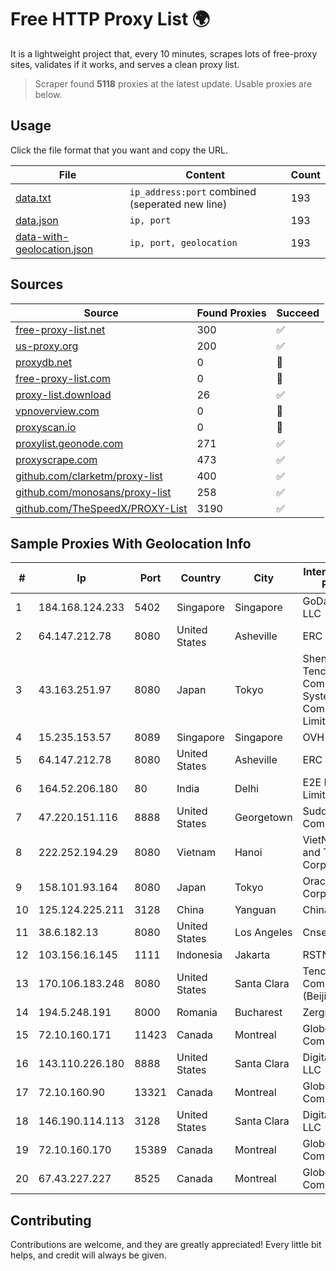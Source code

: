 
# Free HTTP Proxy List 🌍

It is a lightweight project that, every 10 minutes, scrapes lots of free-proxy sites, validates if it works, and serves a clean proxy list.


> Scraper found **5118** proxies at the latest update. Usable proxies are below.

## Usage

Click the file format that you want and copy the URL.


|File|Content|Count|
|----|-------|-----|
|[data.txt](https://raw.githubusercontent.com/themiralay/Proxy-List-World/master/data.txt)|`ip_address:port` combined (seperated new line)|193|
|[data.json](https://raw.githubusercontent.com/themiralay/Proxy-List-World/master/data.json)|`ip, port`|193|
|[data-with-geolocation.json](https://raw.githubusercontent.com/themiralay/Proxy-List-World/master/data-with-geolocation.json)|`ip, port, geolocation`|193|

## Sources

|Source|Found Proxies|Succeed|
|------|-------------|-------|
|[free-proxy-list.net](https://free-proxy-list.net)|300|✅|
|[us-proxy.org](https://www.us-proxy.org)|200|✅|
|[proxydb.net](http://proxydb.net)|0|🚫|
|[free-proxy-list.com](https://free-proxy-list.com/?page=&port=&type%5B%5D=http&type%5B%5D=https&up_time=0&search=Search)|0|🚫|
|[proxy-list.download](https://www.proxy-list.download/HTTP)|26|✅|
|[vpnoverview.com](https://vpnoverview.com/privacy/anonymous-browsing/free-proxy-servers)|0|🚫|
|[proxyscan.io](https://www.proxyscan.io)|0|🚫|
|[proxylist.geonode.com](https://proxylist.geonode.com/api/proxy-list?limit=300&page=1&sort_by=lastChecked&sort_type=desc&protocols=http,https)|271|✅|
|[proxyscrape.com](https://api.proxyscrape.com/v2/?request=displayproxies&protocol=http&timeout=10000&country=all&ssl=all&anonymity=all)|473|✅|
|[github.com/clarketm/proxy-list](https://raw.githubusercontent.com/clarketm/proxy-list/master/proxy-list-raw.txt)|400|✅|
|[github.com/monosans/proxy-list](https://raw.githubusercontent.com/monosans/proxy-list/main/proxies/http.txt)|258|✅|
|[github.com/TheSpeedX/PROXY-List](https://raw.githubusercontent.com/TheSpeedX/PROXY-List/master/http.txt)|3190|✅|


## Sample Proxies With Geolocation Info

|#|Ip|Port|Country|City|Internet Service Provider|
|-|--|----|-------|----|-------------------------|
|1|184.168.124.233|5402|Singapore|Singapore|GoDaddy.com, LLC|
|2|64.147.212.78|8080|United States|Asheville|ERC Broadband|
|3|43.163.251.97|8080|Japan|Tokyo|Shenzhen Tencent Computer Systems Company Limited|
|4|15.235.153.57|8089|Singapore|Singapore|OVH Hosting|
|5|64.147.212.78|8080|United States|Asheville|ERC Broadband|
|6|164.52.206.180|80|India|Delhi|E2E Networks Limited|
|7|47.220.151.116|8888|United States|Georgetown|Suddenlink Communications|
|8|222.252.194.29|8080|Vietnam|Hanoi|VietNam Post and Telecom Corporation|
|9|158.101.93.164|8080|Japan|Tokyo|Oracle Corporation|
|10|125.124.225.211|3128|China|Yanguan|Chinanet|
|11|38.6.182.13|8080|United States|Los Angeles|Cnservers LLC|
|12|103.156.16.145|1111|Indonesia|Jakarta|RSTNET|
|13|170.106.183.248|8080|United States|Santa Clara|Tencent Cloud Computing (Beijing) Co|
|14|194.5.248.191|8000|Romania|Bucharest|Zergrush SRL|
|15|72.10.160.171|11423|Canada|Montreal|GloboTech Communications|
|16|143.110.226.180|8888|United States|Santa Clara|DigitalOcean, LLC|
|17|72.10.160.90|13321|Canada|Montreal|GloboTech Communications|
|18|146.190.114.113|3128|United States|Santa Clara|DigitalOcean, LLC|
|19|72.10.160.170|15389|Canada|Montreal|GloboTech Communications|
|20|67.43.227.227|8525|Canada|Montreal|GloboTech Communications|



## Contributing

Contributions are welcome, and they are greatly appreciated! Every
little bit helps, and credit will always be given.

